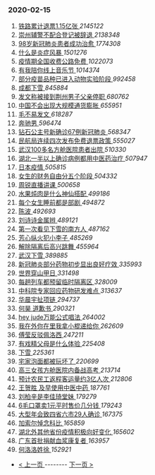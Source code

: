 ### 2020-02-15 
1. [ 铁路累计退票1.15亿张 ](https://s.weibo.com/weibo?q=%E9%93%81%E8%B7%AF%E7%B4%AF%E8%AE%A1%E9%80%80%E7%A5%A81.15%E4%BA%BF%E5%BC%A0&Refer=top) *2145122*
1. [ 崇州辅警不配合登记被辞退 ](https://s.weibo.com/weibo?q=%23%E5%B4%87%E5%B7%9E%E8%BE%85%E8%AD%A6%E4%B8%8D%E9%85%8D%E5%90%88%E7%99%BB%E8%AE%B0%E8%A2%AB%E8%BE%9E%E9%80%80%23&Refer=top) *2138348*
1. [ 98岁新冠肺炎患者成功治愈 ](https://s.weibo.com/weibo?q=98%E5%B2%81%E6%96%B0%E5%86%A0%E8%82%BA%E7%82%8E%E6%82%A3%E8%80%85%E6%88%90%E5%8A%9F%E6%B2%BB%E6%84%88&Refer=top) *1774308*
1. [ 什么是炎症风暴 ](https://s.weibo.com/weibo?q=%E4%BB%80%E4%B9%88%E6%98%AF%E7%82%8E%E7%97%87%E9%A3%8E%E6%9A%B4&Refer=top) *1501276*
1. [ 疫情期全国收费公路免费 ](https://s.weibo.com/weibo?q=%23%E7%96%AB%E6%83%85%E6%9C%9F%E5%85%A8%E5%9B%BD%E6%94%B6%E8%B4%B9%E5%85%AC%E8%B7%AF%E5%85%8D%E8%B4%B9%23&Refer=top) *1022073*
1. [ 有我陪你线上音乐节 ](https://s.weibo.com/weibo?q=%23%E6%9C%89%E6%88%91%E9%99%AA%E4%BD%A0%E7%BA%BF%E4%B8%8A%E9%9F%B3%E4%B9%90%E8%8A%82%23&Refer=top) *1014374*
1. [ 部分疫苗品种已进入动物实验阶段 ](https://s.weibo.com/weibo?q=%E9%83%A8%E5%88%86%E7%96%AB%E8%8B%97%E5%93%81%E7%A7%8D%E5%B7%B2%E8%BF%9B%E5%85%A5%E5%8A%A8%E7%89%A9%E5%AE%9E%E9%AA%8C%E9%98%B6%E6%AE%B5&Refer=top) *992458*
1. [ 成都下雪 ](https://s.weibo.com/weibo?q=%E6%88%90%E9%83%BD%E4%B8%8B%E9%9B%AA&Refer=top) *845884*
1. [ 发文称被接到荆州男子父亲停职 ](https://s.weibo.com/weibo?q=%E5%8F%91%E6%96%87%E7%A7%B0%E8%A2%AB%E6%8E%A5%E5%88%B0%E8%8D%86%E5%B7%9E%E7%94%B7%E5%AD%90%E7%88%B6%E4%BA%B2%E5%81%9C%E8%81%8C&Refer=top) *680762*
1. [ 中国不会出现大规模通货膨胀 ](https://s.weibo.com/weibo?q=%23%E4%B8%AD%E5%9B%BD%E4%B8%8D%E4%BC%9A%E5%87%BA%E7%8E%B0%E5%A4%A7%E8%A7%84%E6%A8%A1%E9%80%9A%E8%B4%A7%E8%86%A8%E8%83%80%23&Refer=top) *655951*
1. [ 毛不易发文 ](https://s.weibo.com/weibo?q=%E6%AF%9B%E4%B8%8D%E6%98%93%E5%8F%91%E6%96%87&Refer=top) *618287*
1. [ 奔驰男 ](https://s.weibo.com/weibo?q=%E5%A5%94%E9%A9%B0%E7%94%B7&Refer=top) *596474*
1. [ 钻石公主号新确诊67例新冠肺炎 ](https://s.weibo.com/weibo?q=%E9%92%BB%E7%9F%B3%E5%85%AC%E4%B8%BB%E5%8F%B7%E6%96%B0%E7%A1%AE%E8%AF%8A67%E4%BE%8B%E6%96%B0%E5%86%A0%E8%82%BA%E7%82%8E&Refer=top) *568347*
1. [ 民航局连续四次发布免费退票政策 ](https://s.weibo.com/weibo?q=%23%E6%B0%91%E8%88%AA%E5%B1%80%E8%BF%9E%E7%BB%AD%E5%9B%9B%E6%AC%A1%E5%8F%91%E5%B8%83%E5%85%8D%E8%B4%B9%E9%80%80%E7%A5%A8%E6%94%BF%E7%AD%96%23&Refer=top) *555027*
1. [ 武汉100多名方舱医院患者出院 ](https://s.weibo.com/weibo?q=%23%E6%AD%A6%E6%B1%89100%E5%A4%9A%E5%90%8D%E6%96%B9%E8%88%B1%E5%8C%BB%E9%99%A2%E6%82%A3%E8%80%85%E5%87%BA%E9%99%A2%23&Refer=top) *510330*
1. [ 湖北一半以上确诊病例都用中医药治疗 ](https://s.weibo.com/weibo?q=%23%E6%B9%96%E5%8C%97%E4%B8%80%E5%8D%8A%E4%BB%A5%E4%B8%8A%E7%A1%AE%E8%AF%8A%E7%97%85%E4%BE%8B%E9%83%BD%E7%94%A8%E4%B8%AD%E5%8C%BB%E8%8D%AF%E6%B2%BB%E7%96%97%23&Refer=top) *507947*
1. [ 日本疫情 ](https://s.weibo.com/weibo?q=%E6%97%A5%E6%9C%AC%E7%96%AB%E6%83%85&Refer=top) *505815*
1. [ 女生的财务自由分五个阶段 ](https://s.weibo.com/weibo?q=%23%E5%A5%B3%E7%94%9F%E7%9A%84%E8%B4%A2%E5%8A%A1%E8%87%AA%E7%94%B1%E5%88%86%E4%BA%94%E4%B8%AA%E9%98%B6%E6%AE%B5%23&Refer=top) *504332*
1. [ 周锐直播讲课 ](https://s.weibo.com/weibo?q=%23%E5%91%A8%E9%94%90%E7%9B%B4%E6%92%AD%E8%AE%B2%E8%AF%BE%23&Refer=top) *500658*
1. [ 水果炖肉是什么神仙搭配 ](https://s.weibo.com/weibo?q=%23%E6%B0%B4%E6%9E%9C%E7%82%96%E8%82%89%E6%98%AF%E4%BB%80%E4%B9%88%E7%A5%9E%E4%BB%99%E6%90%AD%E9%85%8D%23&Refer=top) *499186*
1. [ 每个女生睡前都是部剧 ](https://s.weibo.com/weibo?q=%23%E6%AF%8F%E4%B8%AA%E5%A5%B3%E7%94%9F%E7%9D%A1%E5%89%8D%E9%83%BD%E6%98%AF%E9%83%A8%E5%89%A7%23&Refer=top) *494872*
1. [ 陈波 ](https://s.weibo.com/weibo?q=%E9%99%88%E6%B3%A2&Refer=top) *492693*
1. [ 刘诗诗金属辫 ](https://s.weibo.com/weibo?q=%23%E5%88%98%E8%AF%97%E8%AF%97%E9%87%91%E5%B1%9E%E8%BE%AB%23&Refer=top) *489121*
1. [ 第一次看见下雪的南方人 ](https://s.weibo.com/weibo?q=%23%E7%AC%AC%E4%B8%80%E6%AC%A1%E7%9C%8B%E8%A7%81%E4%B8%8B%E9%9B%AA%E7%9A%84%E5%8D%97%E6%96%B9%E4%BA%BA%23&Refer=top) *487162*
1. [ 芳心纵火犯小李子 ](https://s.weibo.com/weibo?q=%23%E8%8A%B3%E5%BF%83%E7%BA%B5%E7%81%AB%E7%8A%AF%E5%B0%8F%E6%9D%8E%E5%AD%90%23&Refer=top) *485269*
1. [ 解除隔离后高兴跳舞 ](https://s.weibo.com/weibo?q=%E8%A7%A3%E9%99%A4%E9%9A%94%E7%A6%BB%E5%90%8E%E9%AB%98%E5%85%B4%E8%B7%B3%E8%88%9E&Refer=top) *455964*
1. [ 武汉下雪 ](https://s.weibo.com/weibo?q=%E6%AD%A6%E6%B1%89%E4%B8%8B%E9%9B%AA&Refer=top) *389885*
1. [ 新冠肺炎部分药物初步显出良好疗效 ](https://s.weibo.com/weibo?q=%E6%96%B0%E5%86%A0%E8%82%BA%E7%82%8E%E9%83%A8%E5%88%86%E8%8D%AF%E7%89%A9%E5%88%9D%E6%AD%A5%E6%98%BE%E5%87%BA%E8%89%AF%E5%A5%BD%E7%96%97%E6%95%88&Refer=top) *335993*
1. [ 世界穿山甲日 ](https://s.weibo.com/weibo?q=%E4%B8%96%E7%95%8C%E7%A9%BF%E5%B1%B1%E7%94%B2%E6%97%A5&Refer=top) *331498*
1. [ 每趟列车都预留临时隔离区 ](https://s.weibo.com/weibo?q=%23%E6%AF%8F%E8%B6%9F%E5%88%97%E8%BD%A6%E9%83%BD%E9%A2%84%E7%95%99%E4%B8%B4%E6%97%B6%E9%9A%94%E7%A6%BB%E5%8C%BA%23&Refer=top) *328009*
1. [ 中科院专家回应药物研发难点 ](https://s.weibo.com/weibo?q=%E4%B8%AD%E7%A7%91%E9%99%A2%E4%B8%93%E5%AE%B6%E5%9B%9E%E5%BA%94%E8%8D%AF%E7%89%A9%E7%A0%94%E5%8F%91%E9%9A%BE%E7%82%B9&Refer=top) *313637*
1. [ 华晨宇扯项链 ](https://s.weibo.com/weibo?q=%E5%8D%8E%E6%99%A8%E5%AE%87%E6%89%AF%E9%A1%B9%E9%93%BE&Refer=top) *294737*
1. [ 何昊 道歉书 ](https://s.weibo.com/weibo?q=%E4%BD%95%E6%98%8A%20%E9%81%93%E6%AD%89%E4%B9%A6&Refer=top) *290321*
1. [ hey jude万能公式唱法 ](https://s.weibo.com/weibo?q=hey%20jude%E4%B8%87%E8%83%BD%E5%85%AC%E5%BC%8F%E5%94%B1%E6%B3%95&Refer=top) *264002*
1. [ 我在外你在里我拿小棍递给你 ](https://s.weibo.com/weibo?q=%E6%88%91%E5%9C%A8%E5%A4%96%E4%BD%A0%E5%9C%A8%E9%87%8C%E6%88%91%E6%8B%BF%E5%B0%8F%E6%A3%8D%E9%80%92%E7%BB%99%E4%BD%A0&Refer=top) *262609*
1. [ 傅莹反驳佩洛西 ](https://s.weibo.com/weibo?q=%23%E5%82%85%E8%8E%B9%E5%8F%8D%E9%A9%B3%E4%BD%A9%E6%B4%9B%E8%A5%BF%23&Refer=top) *247211*
1. [ 有戏精父母是什么体验 ](https://s.weibo.com/weibo?q=%23%E6%9C%89%E6%88%8F%E7%B2%BE%E7%88%B6%E6%AF%8D%E6%98%AF%E4%BB%80%E4%B9%88%E4%BD%93%E9%AA%8C%23&Refer=top) *225408*
1. [ 下雪 ](https://s.weibo.com/weibo?q=%E4%B8%8B%E9%9B%AA&Refer=top) *225361*
1. [ 宅家泡面都被玩坏了 ](https://s.weibo.com/weibo?q=%23%E5%AE%85%E5%AE%B6%E6%B3%A1%E9%9D%A2%E9%83%BD%E8%A2%AB%E7%8E%A9%E5%9D%8F%E4%BA%86%23&Refer=top) *220699*
1. [ 高三女孩方舱医院内备战高考 ](https://s.weibo.com/weibo?q=%23%E9%AB%98%E4%B8%89%E5%A5%B3%E5%AD%A9%E6%96%B9%E8%88%B1%E5%8C%BB%E9%99%A2%E5%86%85%E5%A4%87%E6%88%98%E9%AB%98%E8%80%83%23&Refer=top) *213714*
1. [ 预计农民工返程客运量约3亿人次 ](https://s.weibo.com/weibo?q=%E9%A2%84%E8%AE%A1%E5%86%9C%E6%B0%91%E5%B7%A5%E8%BF%94%E7%A8%8B%E5%AE%A2%E8%BF%90%E9%87%8F%E7%BA%A63%E4%BA%BF%E4%BA%BA%E6%AC%A1&Refer=top) *212806*
1. [ 王贺胜 及早使用中医中药 ](https://s.weibo.com/weibo?q=%E7%8E%8B%E8%B4%BA%E8%83%9C%20%E5%8F%8A%E6%97%A9%E4%BD%BF%E7%94%A8%E4%B8%AD%E5%8C%BB%E4%B8%AD%E8%8D%AF&Refer=top) *187761*
1. [ 刘柏辛是李佳琦堂妹 ](https://s.weibo.com/weibo?q=%23%E5%88%98%E6%9F%8F%E8%BE%9B%E6%98%AF%E6%9D%8E%E4%BD%B3%E7%90%A6%E5%A0%82%E5%A6%B9%23&Refer=top) *179279*
1. [ 6毛口罩卖1元平时售价几分钱 ](https://s.weibo.com/weibo?q=%236%E6%AF%9B%E5%8F%A3%E7%BD%A9%E5%8D%961%E5%85%83%E5%B9%B3%E6%97%B6%E5%94%AE%E4%BB%B7%E5%87%A0%E5%88%86%E9%92%B1%23&Refer=top) *179243*
1. [ 大型年会致四省六市29人确诊 ](https://s.weibo.com/weibo?q=%E5%A4%A7%E5%9E%8B%E5%B9%B4%E4%BC%9A%E8%87%B4%E5%9B%9B%E7%9C%81%E5%85%AD%E5%B8%8229%E4%BA%BA%E7%A1%AE%E8%AF%8A&Refer=top) *167375*
1. [ 加索尔悼念科比 ](https://s.weibo.com/weibo?q=%23%E5%8A%A0%E7%B4%A2%E5%B0%94%E6%82%BC%E5%BF%B5%E7%A7%91%E6%AF%94%23&Refer=top) *165859*
1. [ 湖北外其他省份疫情积极向好变化 ](https://s.weibo.com/weibo?q=%E6%B9%96%E5%8C%97%E5%A4%96%E5%85%B6%E4%BB%96%E7%9C%81%E4%BB%BD%E7%96%AB%E6%83%85%E7%A7%AF%E6%9E%81%E5%90%91%E5%A5%BD%E5%8F%98%E5%8C%96&Refer=top) *165602*
1. [ 广东首批捐献血浆康复者 ](https://s.weibo.com/weibo?q=%23%E5%B9%BF%E4%B8%9C%E9%A6%96%E6%89%B9%E6%8D%90%E7%8C%AE%E8%A1%80%E6%B5%86%E5%BA%B7%E5%A4%8D%E8%80%85%23&Refer=top) *163957*
1. [ 何洛洛姓徐 ](https://s.weibo.com/weibo?q=%E4%BD%95%E6%B4%9B%E6%B4%9B%E5%A7%93%E5%BE%90&Refer=top) *152921* 

- [ < 上一页 ](https://github.com/able8/weibo-hot-record/blob/master/2020-02-14.md) -------- [ 下一页 > ](https://github.com/able8/weibo-hot-record/blob/master/2020-02-16.md)